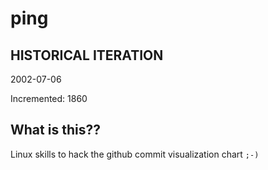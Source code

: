 # ping

## HISTORICAL ITERATION
2002-07-06

Incremented: 1860

## What is this?? 
Linux skills to hack the github commit visualization chart `;-)`
